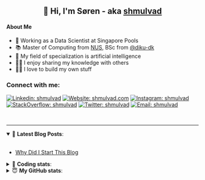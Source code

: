 <h2 align="center">
	👋 Hi, I'm Søren - aka <a href="https://shmulvad.com">shmulvad</a>
</h2>

#### About Me
- 🤖 Working as a Data Scientist at Singapore Pools
- 📚 Master of Computing from [NUS], BSc from [@diku-dk]
- 🧠 My field of specialization is artificial intelligence
- 👨‍🏫 I enjoy sharing my knowledge with others
- 👨‍💻 I love to build my own stuff

### Connect with me:

[![Linkedin: shmulvad](https://img.shields.io/badge/shmulvad-blue?style=flat&logo=Linkedin&logoColor=white)][linkedin]
[![Website: shmulvad.com](https://img.shields.io/badge/shmulvad.com-47CCCC?&style=flat&logo=Google-Chrome&logoColor=white)][website]
[![Instagram: shmulvad](https://img.shields.io/badge/-@shmulvad-purple?style=flat&logo=Instagram&logoColor=white)][instagram]
[![StackOverflow: shmulvad](https://img.shields.io/badge/shmulvad-FE7A16?style=flat&logo=stack-overflow&logoColor=white)][stackOverflow]
[![Twitter: shmulvad](https://img.shields.io/badge/@shmulvad-1ca0f1?style=flat&logo=twitter&logoColor=white)][twitter]
[![Email: shmulvad](https://img.shields.io/badge/shmulvad-D14836?style=flat&logo=gmail&logoColor=white)][mail]

<br />

---

<details open>
 <summary>📕 <b>Latest Blog Posts</b>: </summary>

<br>

<!-- BLOG-POST-LIST:START -->
- [Why Did I Start This Blog](https://shmulvad.com/blog/why-did-start-this-blog)
<!-- BLOG-POST-LIST:END -->

</details>

<!-- --- -->

<details>
 <summary>🤖 <b>Coding stats</b>: </summary>

<br>

NOTE: Doesn't track coding at work or work done in environments such as Jupyter Notebooks.

<!--START_SECTION:waka-->
![Code Time](http://img.shields.io/badge/Code%20Time-2%2C495%20hrs%2022%20mins-blue)

**I'm a Night 🦉** 

```text
🌞 Morning                486 commits         ██░░░░░░░░░░░░░░░░░░░░░░░   08.76 % 
🌆 Daytime                1511 commits        ███████░░░░░░░░░░░░░░░░░░   27.23 % 
🌃 Evening                2217 commits        ██████████░░░░░░░░░░░░░░░   39.95 % 
🌙 Night                  1335 commits        ██████░░░░░░░░░░░░░░░░░░░   24.06 % 
```


📊 **This Week I Spent My Time On** 

```text
💬 Programming Languages: 
Python                   11 hrs 48 mins      ███████████████████░░░░░░   77.91 % 
Other                    2 hrs 18 mins       ████░░░░░░░░░░░░░░░░░░░░░   15.22 % 
Text                     32 mins             █░░░░░░░░░░░░░░░░░░░░░░░░   03.58 % 
Bash                     16 mins             ░░░░░░░░░░░░░░░░░░░░░░░░░   01.76 % 
YAML                     8 mins              ░░░░░░░░░░░░░░░░░░░░░░░░░   00.97 % 

🔥 Editors: 
VS Code                  12 hrs 53 mins      █████████████████████░░░░   84.99 % 
Zsh                      2 hrs 16 mins       ████░░░░░░░░░░░░░░░░░░░░░   15.01 % 

🐱‍💻 Projects: 
overvaagning-admin       11 hrs 1 min        ██████████████████░░░░░░░   72.73 % 
km24-core                1 hr 27 mins        ██░░░░░░░░░░░░░░░░░░░░░░░   09.67 % 
hit-locator              1 hr 12 mins        ██░░░░░░░░░░░░░░░░░░░░░░░   07.99 % 
table-notifier           1 hr 11 mins        ██░░░░░░░░░░░░░░░░░░░░░░░   07.82 % 
company-scrapers         16 mins             ░░░░░░░░░░░░░░░░░░░░░░░░░   01.80 % 
```


 Last Updated on 11/05/2024 18:40:07 UTC
<!--END_SECTION:waka-->

</details>

<!-- --- -->

<details>
 <summary>😇 <b>My GitHub stats</b>: </summary>

<br>

<img align="left" alt="shmulvad's Github Stats" src="https://github-readme-stats.vercel.app/api?username=shmulvad&show_icons=true&hide_border=true" />

</details>



[website]: https://shmulvad.com
[twitter]: https://twitter.com/shmulvad
[linkedin]: https://linkedin.com/in/shmulvad
[instagram]: https://instagram.com/shmulvad
[stackOverflow]: https://stackoverflow.com/users/9248793/shmulvad
[mail]: mailto:shmulvad@gmail.com
[@diku-dk]: https://github.com/diku-dk
[github]: https://github.com/shmulvad
[NUS]: https://www.nus.edu.sg